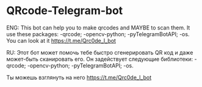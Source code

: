 # QRcode-Telegram-bot
ENG:
This bot can help you to make qrcodes and MAYBE to scan them.
It use these packages:
-qrcode;
-opencv-python;
-pyTelegramBotAPI;
-os.
You can look at it https://t.me/Qrc0de_l_bot

RU:
Этот бот может помочь тебе быстро сгенерировать QR код и даже может-быть сканировать его.
Он задействует следующие библиотеки:
-qrcode;
-opencv-python;
-pyTelegramBotAPI;
-os.

Ты можешь взглянуть на него https://t.me/Qrc0de_l_bot
